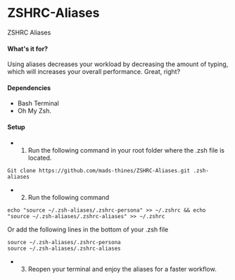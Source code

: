 # ZSHRC-Aliases
ZSHRC Aliases

#### What's it for?
Using aliases decreases your workload by decreasing the amount of typing, which will increases your overall performance.
Great, right?

#### Dependencies
- Bash Terminal
- Oh My Zsh.

#### Setup
- 1. Run the following command in your root folder where the .zsh file is located.
```
Git clone https://github.com/mads-thines/ZSHRC-Aliases.git .zsh-aliases
```

- 2. Run the following command
```
echo "source ~/.zsh-aliases/.zshrc-persona" >> ~/.zshrc && echo "source ~/.zsh-aliases/.zshrc-aliases" >> ~/.zshrc
```
Or add the following lines in the bottom of your .zsh file
```
source ~/.zsh-aliases/.zshrc-persona
source ~/.zsh-aliases/.zshrc-aliases
```

- 3. Reopen your terminal and enjoy the aliases for a faster workflow.
